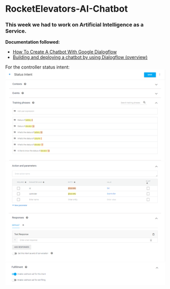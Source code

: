 # RocketElevators-AI-Chatbot

<h3>This week we had to work on Artificial Intelligence as a Service.</h4>

<b>Documentation followed:</b> </br>
<ul>
    <li><a href="https://cobusgreyling.medium.com/how-to-create-a-chatbot-with-google-dialogflow-60616c2b802f"> How To Create A Chatbot With Google Dialogflow </a></li>
    <li><a href="https://cloud.google.com/architecture/building-and-deploying-chatbot-dialogflow"> Building and deploying a chatbot by using Dialogflow (overview) </a></li>
</ul>

For the controller status intent:
![alt text](./README_images/Screenshot_1.png)
![alt text](./README_images/Screenshot_2.png)
![alt text](./README_images/Screenshot_3.png)